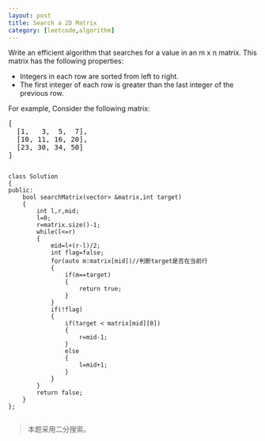 ```yaml
---
layout: post
title: Search a 2D Matrix
category: [leetcode,algorithm]
---
```


Write an efficient algorithm that searches for a value in an m x n matrix. This matrix has the following properties:

- Integers in each row are sorted from left to right.
- The first integer of each row is greater than the last integer of the previous row.

For example,
Consider the following matrix:
<pre>
[
  [1,   3,  5,  7],
  [10, 11, 16, 20],
  [23, 30, 34, 50]
]
</pre>

<pre><code>
class Solution
{
public:
	bool searchMatrix(vector<vector<int>> &matrix,int target)
	{
		int l,r,mid;
		l=0;
		r=matrix.size()-1;
		while(l<=r)
		{
			mid=l+(r-l)/2;
			int flag=false;
			for(auto m:matrix[mid])//判断target是否在当前行
			{
				if(m==target)
				{
					return true;
				}
			}
			if(!flag)
			{
				if(target < matrix[mid][0])
				{
					r=mid-1;
				}
				else
				{
					l=mid+1;
				}
			}
		}
		return false;
	}
};

</code></pre>

>本题采用二分搜索。